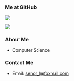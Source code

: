 ### Me at GitHub


![](https://github-readme-stats.vercel.app/api?username=senorL&theme=transparent)

![](https://github-readme-stats.vercel.app/api/top-langs/?username=senorL&theme=transparent)

### About Me

- Computer Science

### Contact Me

- Email: senor_l@foxmail.com

